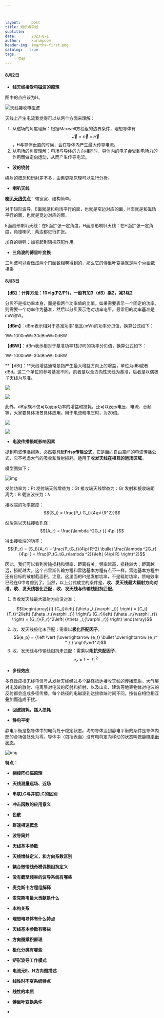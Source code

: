 ```yaml
---



layout:     post
title: 知识点杂烩
subtitle:   
date:       2023-8-1
author:     kurimpoom
header-img: img/the-first.png
catalog:   true
tags: 
    - 杂烩
---
```


#### 8月2日

- **线天线接受电磁波的原理**

图中的点应该为H。

![天线接收电磁波](https://s1.ax1x.com/2023/08/01/pPC4dVH.png)

天线上产生电流我觉得可以从两个方面来理解：

1. 从磁场的角度理解：根据Maxwell方程组的边界条件，理想导体有$$\overrightarrow J  = \overrightarrow n  \times \overrightarrow H $$，H与导体垂直的时候，会在导体内产生最大传导电流。
2. 从电场的角度理解：电场与导体的方向相同时，导体内的电子会受到电场力的作用而做定向运动，从而产生传导电流。

- **波的绕射**

绕射的概念和衍射差不多，由惠更斯原理可以进行分析。

- **喇叭天线**

[**喇叭天线优点**](https://zhuanlan.zhihu.com/p/619385845)：带宽宽、结构简单。

对于矩形波导，E面就是和电场平行的面，也就是窄边对应的面，H面就是和磁场平行的面，也就是宽边对应的面。

E面扇形喇叭天线：在E面扩张一定角度，H面扇形喇叭天线：在H面扩张一定角度，角锥喇叭：两边都进行扩张。

加脊的喇叭：加脊起到阻抗匹配作用。

- **三角波的傅里叶变换**

三角波可以看做成两个门函数相卷得到的，那么它的傅里叶变换就是两个sa函数相乘

#### 8月3日

**【dB】：**计算方法：10*lg(P2/P1)，一般有**加3（dB）乘2，减3除2**

分贝不是指功率本身，而是指两个功率值的比值。如果需要表示一个固定的功率，则需要一个功率作为基准，然后以分贝表示绝对功率电平。最常用的功率基准是mW和W。

**【dBm】**：dBm表示相对于基准功率1毫瓦(mW)的功率分贝值，换算公式如下：

1W=1000mW=30dBmW=0dBW

**【dBW】**：dBm表示相对于基准功率1瓦(W)的功率分贝值，换算公式如下：

1W=1000mW=30dBmW=0dBW

**【dBi】：**天线增益通常是指产生最大增益方向上的增益，单位为dBi或者dBd。这二个单位的参考基准不同，前者是以全方向性天线为基准，后者是以偶极子天线为基准。

![](https://pic1.zhimg.com/80/v2-d38767df9cdf10d8b690ec02413c74bc_720w.webp?source=1940ef5c)

![](https://picx.zhimg.com/50/v2-a8f10b59139a7d343010ec83324551c0_720w.webp?source=1940ef5c)



此外，dB家族不仅可以表示功率的增益和损耗，还可以表示电压、电流、音频等，大家要具体场景具体应用。用于电流和电压时，为20倍。

![](https://pic1.zhimg.com/80/v2-b08432233553499e161fd08f730bb86c_720w.webp?source=1940ef5c)

![](https://picx.zhimg.com/80/v2-d87af2009438a767acd658dd50712464_720w.webp?source=1940ef5c)

- **电波传播损耗影响因素**

提到电波传播损耗，必然要想起**Friss传输公式**，它是面向自由空间的电波传播公式，它不考虑大气的吸收和散射损耗。适用于**收发天线在相互的远场区域**。

模型图如下：

![img](https://pic4.zhimg.com/80/v2-c448bd06d7ea486e33788546ed3ed1d7_720w.webp)

发射功率为：Pt  发射端天线增益为：Gt  接收端天线增益为：Gr  发射和接收端距离为：R  载波波长为：λ

接收端的功率密度：$${S_i} = \frac{P_t G_t}{4\pi {R^2}}$$

然后乘以天线接收孔径：$${A_r} = \frac{\lambda ^2G_r }{ 4\pi }$$

得出接收端的功率：$${P_r} = {S_i}{A_r} = \frac{P_tG_t}{4\pi R^2} \bullet \frac{\lambda ^2G_r}{4\pi } = \frac{P_tG_tG_r\lambda ^2}{\left( {4\pi R} \right)^2}$$

因此，我们可以看到传输损耗和频率、距离有关，频率越高，损耗越大；距离越远，损耗越大。这个弗里斯传输方程和雷达基本方程有点不一样，雷达基本方程中还有目标的散射截面积。注意，这里面的Pt是发射功率，不是辐射功率，馈电效率已经在G中考虑到了。当然，以上公式成立的条件是，**收、发天线最大辐射方向对准**，**收、发天线极化匹配**，**收、发天线与传输线阻抗匹配**。

1. 当收发天线最大辐射方向没对准：

$$\begin{array}{l}
{G_t}\left( {\theta _t,{\varphi _t}} \right) = {G_t}{F_t}^2\left( {\theta _t,{\varphi _t}} \right)\\
{G_r}\left( {\theta _r,{\varphi _r}} \right) = {G_r}{F_r}^2\left( {\theta _r,{\varphi _r}} \right)
\end{array}$$

2. 收、发天线极化未匹配：需乘以**极化匹配因子**，$${e_p} = {\left \vert {\overrightarrow {e_t}  \bullet \overrightarrow {e_r^ * } } \right\vert^2}$$
3. 收、发天线与传输线阻抗未匹配：需乘以**阻抗失配因子**，$${e_z} = 1 - {\left\vert \Gamma  \right\vert^2}$$

- **多径效应**

多径效应指无线电信号从发射天线经过多个路径抵达接收天线的传播现象。大气层对电波的散射、电离层对电波的反射和折射，以及山峦、建筑等地表物体对电波的反射都会造成多径传播。每个路径的电磁波到达接收端时间不同，按各自相位相互叠加而造成干扰。

- **回波损耗，插入损耗**



- **静电平衡**

静电平衡是指导体中的电荷处于稳定状态。均匀导体达到静电平衡的条件是导体内部的合场强处处为零。导体中（包括表面）没有电荷定向移动的状态叫做[静电平衡状态](https://baike.baidu.com/item/静电平衡状态/9797355?fromModule=lemma_inlink)。

![img](https://bkimg.cdn.bcebos.com/pic/f3d3572c11dfa9ec1a76e8bf6cd0f703918fc13a?x-bce-process=image/watermark,image_d2F0ZXIvYmFpa2U4MA==,g_7,xp_5,yp_5/format,f_auto)

**特点：**

- **相控阵扫描原理**



- **天线测量远场、近场**



- **串联LC与并联LC的区别**



- **冲击函数的应用意义**



- **色散**





- **群速相速概念**

- **波导简并**
- **天线基本参数**
- **天线增益定义，和方向系数区别**
- **耦合微带线奇模偶模阻抗定义**
- **没有截至频率的波导系统有哪些**
- **麦克斯韦方程组解释**
- **麦克斯韦最大贡献是什么**
- **本构关系**
- **理想电导体有什么特点**
- **天线基本参数有哪些**
- **方向图乘积原理**
- **极化分类有哪些**
- **矩形波导工作模式**
- **电流元E、H方向图描述**
- **线性时不变系统特点**
- **线性的本质**
- **傅里叶变换条件**
- 